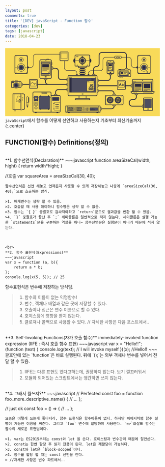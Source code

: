 ```yaml
---
layout: post
comments: true
title: '[DEV] javaScript - Function 함수'
categories: [dev]
tags: [javascript]
date: 2018-04-23
---
```

![headerimg](/assets/img/subcate/javascript.gif)
`javaScript`에서 함수를 어떻게 선언하고 사용하는지 기초부터 최신기술까지
{:.center}

## FUNCTION(함수) Definitions(정의)


<br>
**1. 함수선언식(Declaration)**
~~~javascript
function areaSizeCal(width, hight) {
    return width*hight;
}

//호출
var squareArea = areaSizeCal(30, 40);
~~~
함수선언식은 선언 해놓고 언제든지 사용할 수 있게 저장해놓고 나중에 `areaSizeCal(30, 40);`으로 호출하는 방식.

>1. 매개변수는 생략 할 수 있음.
>2. 호출할 때 사용 해야하니 함수명은 생략 할 수 없음.
>3. 함수는 `{ }` 중괄호로 감싸져야하고 `return`문으로 결과값을 반환 할 수 있음.
>4. `}` 중괄호가 끝난 후 `;` 세미콜론은 일반적으로 적지 않는다. 세미콜론은 실행 가능한 `statements`문을 구분하는 역할을 하니~ 함수선언문은 실행문이 아니기 때문에 적지 않는다.



<br>
**2. 함수 표현식(Expressions)**
~~~javascript
var x = function (a, b){
    return a * b;
};
console.log(x(5, 5)); // 25
~~~
함수표현식은 변수에 저장하는 방식임.

>1. 함수의 이름이 없는 익명함수!
>2. 변수, 객체나 배열과 같은 곳에 저장할 수 있다.
>3. 호출이나 접근은 변수 이름으로 할 수 있다.
>4. 호이스팅에 영향을 받지 않는다. 
>5. 클로져나 콜백으로 사용할 수 있다.
>// 자세한 사항은 다음 포스트에서..

<br>
**3. Self-Invoking Functions(자가 호출 함수)**
immediately-invoked function expression (IIFE : 즉시 호출 함수 표현)
~~~javascript
var x = "Hello!!";
(function (text) {
    console.log(text); // I will invoke myself
})(x);
//Hello!!
~~~
괄호안에 있는 `function`은 바로 실행된다. 뒤에 `();`는 외부 객체나 변수를 넣어서 전달 할 수 있음.

>1. IIFE는 다른 표현도 있다고하는데, 권장하지 않는다. 보기 껄끄러워서
>2. 모듈화 되어있는 스크립트에서는 앵간하면 쓰지 않는다.

<br>
**4. 그래서 뭘쓰지?**
~~~javascript
// Perfected
const foo = function foo_more_descriptive_name() {
    // ...
};

// just ok
const foo = () => {
    // ...
};
~~~
요즘은 이렇게 쓰는게 좋다더라, 함수 표현식은 함수이름이 없다. 하지만 위에서처럼 함수 설명이 가능한 이름을 써준다. 그리고 `foo` 변수에 할당하여 사용한다. `=>`화살표 함수는 함수의 새로운 표현법이다.

>1. var는 ES2015부터는 const와 let 을 쓴다. 호이스팅과 변수관리 때문에 잘안쓴다. 
>2. const는 한번 할당 후 읽기 전용이 된다. let은 재할당이 가능하다.
>3. const와 let은 `block-scoped`이다.
>4. 함수를 할당 할 때는 const 선언을 한다.
> //자세한 사항은 변수 파트에서..


